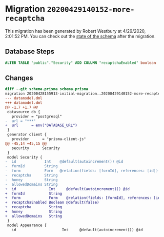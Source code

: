 # Migration `20200429140152-more-recaptcha`

This migration has been generated by Robert Westbury at 4/29/2020, 2:01:52 PM.
You can check out the [state of the schema](./schema.prisma) after the migration.

## Database Steps

```sql
ALTER TABLE "public"."Security" ADD COLUMN "recaptchaEnabled" boolean  NOT NULL DEFAULT false;
```

## Changes

```diff
diff --git schema.prisma schema.prisma
migration 20200428155913-initial-migration..20200429140152-more-recaptcha
--- datamodel.dml
+++ datamodel.dml
@@ -1,7 +1,7 @@
 datasource db {
   provider = "postgresql"
-  url = "***"
+  url      = env("DATABASE_URL")
 }
 generator client {
   provider      = "prisma-client-js"
@@ -45,14 +45,15 @@
   security      Security
 }
 model Security {
-  id             Int    @default(autoincrement()) @id
-  formId         String
-  form           Form   @relation(fields: [formId], references: [id])
-  recaptcha      String
-  honey          String
-  allowedDomains String
+  id               Int     @default(autoincrement()) @id
+  formId           String
+  form             Form    @relation(fields: [formId], references: [id])
+  recaptchaEnabled Boolean @default(false)
+  recaptcha        String
+  honey            String
+  allowedDomains   String
 }
 model Appearance {
   id                     Int     @default(autoincrement()) @id
```



